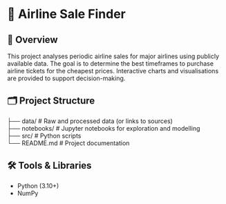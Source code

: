 # 🛫 Airline Sale Finder

## 📌 Overview
This project analyses periodic airline sales for major airlines using publicly available data. The goal is to determine the best timeframes to purchase airline tickets for the cheapest prices. Interactive charts and visualisations are provided to support decision-making.


## 🗂️ Project Structure
├── data/       # Raw and processed data (or links to sources)  
├── notebooks/  # Jupyter notebooks for exploration and modelling  
├── src/        # Python scripts  
└── README.md   # Project documentation  


## 🛠️ Tools & Libraries
- Python (3.10+)  
- NumPy  
